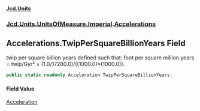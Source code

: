 #### [Jcd.Units](index.md 'index')
### [Jcd.Units.UnitsOfMeasure.Imperial](Jcd.Units.UnitsOfMeasure.Imperial.md 'Jcd.Units.UnitsOfMeasure.Imperial').[Accelerations](Accelerations.md 'Jcd.Units.UnitsOfMeasure.Imperial.Accelerations')

## Accelerations.TwipPerSquareBillionYears Field

twip per square billion years defined such that: foot per square million years = twip/Gyr² ×
(1.0/17280.0)/((1000.0)*(1000.0)).

```csharp
public static readonly Acceleration TwipPerSquareBillionYears;
```

#### Field Value
[Acceleration](Acceleration.md 'Jcd.Units.UnitTypes.Acceleration')